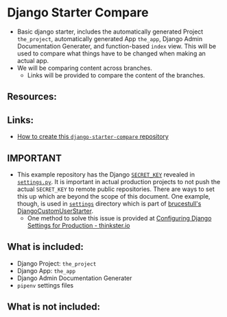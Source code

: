 # Django Starter Compare
* Basic django starter, includes the automatically generated Project `the_project`, automatically generated App `the_app`, Django Admin Documentation Generater, and function-based `index` view. This will be used to compare what things have to be changed when making an actual app.
* We will be comparing content across branches.
    * Links will be provided to compare the content of the branches.

## Resources:


## Links:
* [How to create this `django-starter-compare` repository](#)


## **IMPORTANT**
* This example repository has the Django [`SECRET_KEY`](https://docs.djangoproject.com/en/4.0/ref/settings/#secret-key) revealed in [`settings.py`](). It is important in actual production projects to not push the actual `SECRET_KEY` to remote public repositories. There are ways to set this up which are beyond the scope of this document. One example, though, is used in [`settings`](https://github.com/brucestull/DjangoCustomUserStarter/tree/main/my_current_project/settings) directory which is part of [brucestull's DjangoCustomUserStarter](https://github.com/brucestull/DjangoCustomUserStarter).
    * One method to solve this issue is provided at [Configuring Django Settings for Production - thinkster.io](https://thinkster.io/tutorials/configuring-django-settings-for-production)


## What is included:
* Django Project: `the_project`
* Django App: `the_app`
* Django Admin Documentation Generater
* `pipenv` settings files


## What is not included:
